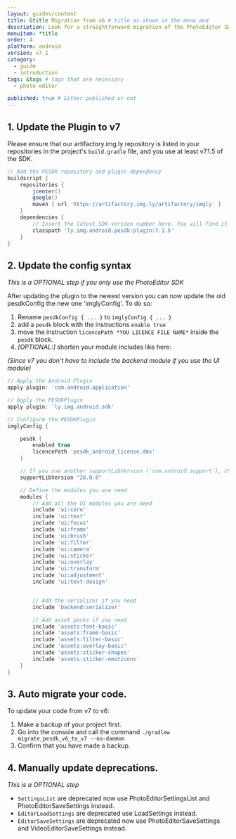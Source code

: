 ```yaml
---
layout: guides/content
title: &title Migration from v6 # title as shown in the menu and
description: Look for a straightforward migration of the PhotoEditor SDK v6.
menuitem: *title
order: 4
platform: android
version: v7_1
category:
  - guide
  - introduction
tags: &tags # tags that are necessary
  - photo editor

published: true # Either published or not
---
```



## 1. Update the Plugin to v7  
Please ensure that our artifactory.img.ly repository is listed in your repositories in the project's `build.gradle` file,
and you use at least v7.1.5 of the SDK.

```groovy
// Add the PESDK repository and plugin dependency
buildscript {
    repositories {
        jcenter()
        google()
        maven { url 'https://artifactory.img.ly/artifactory/imgly' }
    }
    dependencies {
        // Insert the latest SDK version number here. You will find it here https://github.com/imgly/pesdk-android-demo/releases
        classpath 'ly.img.android.pesdk:plugin:7.1.5'
    }
}
```

## 2. Update the config syntax 
*This is a OPTIONAL step if you only use the PhotoEditor SDK*   

After updating the plugin to the newest version you can now update the old pesdkConfig the new one 'imglyConfig'.
To do so: 
1. Rename `pesdkConfig { ... }` to `imglyConfig { ... }`
2. add a `pesdk` block with the instructions `enable true`
3. move the instruction `licencePath *YOU LICENCE FILE NAME*` inside the `pesdk` block.
4. *\[OPTIONAL:\]* shorten your module includes like here: 

_(Since v7 you don't have to include the backend module if you use the UI module)_
 
```groovy
// Apply the Android Plugin
apply plugin: 'com.android.application'

// Apply the PESDKPlugin
apply plugin: 'ly.img.android.sdk'

// Configure the PESDKPlugin
imglyConfig {

    pesdk {
        enabled true 
        licencePath 'pesdk_android_license.dms'
    }

    // If you use another supportLibVersion ('com.android.support'), change this version here to update your own supportLibVersion
    supportLibVersion "28.0.0"

    // Define the modules you are need
    modules {
        // Add all the UI modules you are need
        include 'ui:core'
        include 'ui:text'
        include 'ui:focus'
        include 'ui:frame'
        include 'ui:brush'
        include 'ui:filter'
        include 'ui:camera'
        include 'ui:sticker'
        include 'ui:overlay'
        include 'ui:transform'
        include 'ui:adjustment'
        include 'ui:text-design'


        // Add the serializer if you need
        include 'backend:serializer'

        // Add asset packs if you need
        include 'assets:font-basic'
        include 'assets:frame-basic'
        include 'assets:filter-basic'
        include 'assets:overlay-basic'
        include 'assets:sticker-shapes'
        include 'assets:sticker-emoticons'
    }
}

```

## 3. Auto migrate your code. 

To update your code from v7 to v6:
1. Make a backup of your project first.
2. Go into the console and call the command `./gradlew migrate_pesdk_v6_to_v7 --no-daemon`
3. Confirm that you have made a backup.


## 4. Manually update deprecations.
*This is a OPTIONAL step* 

* `SettingsList` are deprecated now use PhotoEditorSettingsList and PhotoEditorSaveSettings instead.
* `EditorLoadSettings` are deprecated use LoadSettings instead.
* `EditorSaveSettings` are deprecated now use PhotoEditorSaveSettings and VideoEditorSaveSettings instead.

